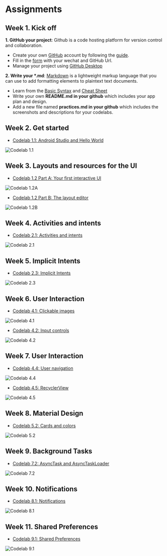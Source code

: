 # Assignments

## Week 1. Kick off
<strong>1. GitHub your project</strong>: Github is a code hosting platform for version control and collaboration.
- Create your own [GitHub](https://github.com/) account by following the [guide](https://guides.github.com/activities/hello-world/).
- Fill in the [form](https://docs.qq.com/sheet/DRmxJek93RFdTSHNX) with your wechat and GitHub Url.
- Manage your project using [GitHub Desktop](https://desktop.github.com/)

<strong>2. Write your *.md</strong>: [Markdown](https://www.markdownguide.org/) is a lightweight markup language that you can use to add formatting elements to plaintext text documents. 
- Learn from the [Basic Syntax](https://www.markdownguide.org/basic-syntax/) and [Cheat Sheet](https://www.markdownguide.org/cheat-sheet/)
- Write your own <strong>README.md in your github</strong> which includes your app plan and design.
- Add a new file named <strong>practices.md in your github</strong> which includes the screenshots and descriptions</strong> for your codelabs.


## Week 2. Get started
- [Codelab 1.1: Android Studio and Hello World](https://codelabs.developers.google.com/codelabs/android-training-hello-world/#0)

![Codelab 1.1](./assets/cl1.1.png)

## Week 3. Layouts and resources for the UI
- [Codelab 1.2 Part A: Your first interactive UI](https://codelabs.developers.google.com/codelabs/android-training-layout-editor-part-a/)

![Codelab 1.2A](./assets/cl1.2A.png)

- [Codelab 1.2 Part B: The layout editor](https://codelabs.developers.google.com/codelabs/android-training-layout-editor-part-b/)

![Codelab 1.2B](./assets/cl1.2B.png)

## Week 4. Activities and intents
- [Codelab 2.1: Activities and intents](https://codelabs.developers.google.com/codelabs/android-training-create-an-activity/index.html)

![Codelab 2.1](./assets/cl2.1.png)

## Week 5. Implicit Intents
- [Codelab 2.3: Implicit Intents](https://codelabs.developers.google.com/codelabs/android-training-activity-with-implicit-intent/)

![Codelab 2.3](./assets/cl2.3.png)


## Week 6. User Interaction
- [Codelab 4.1: Clickable images](https://codelabs.developers.google.com/codelabs/android-training-clickable-images)

![Codelab 4.1](./assets/cl4.1.png)

- [Codelab 4.2: Input controls](https://codelabs.developers.google.com/codelabs/android-training-input-controls)

![Codelab 4.2](./assets/cl4.2.png)

## Week 7. User Interaction
- [Codelab 4.4: User navigation](https://codelabs.developers.google.com/codelabs/android-training-provide-user-navigation)

![Codelab 4.4](./assets/cl4.4.png)

- [Codelab 4.5: RecyclerView](https://codelabs.developers.google.com/codelabs/android-training-create-recycler-view)

![Codelab 4.5](./assets/cl4.5.png)

## Week 8. Material Design
- [Codelab 5.2: Cards and colors](https://codelabs.developers.google.com/codelabs/android-training-cards-and-colors)

![Codelab 5.2](./assets/cl5.2.png)

## Week 9. Background Tasks
- [Codelab 7.2: AsyncTask and AsyncTaskLoader](https://developer.android.com/codelabs/android-training-asynctask-asynctaskloader)

![Codelab 7.2](./assets/cl7.2.png)

## Week 10. Notifications
- [Codelab 8.1: Notifications](https://developer.android.com/codelabs/android-training-notifications)

![Codelab 8.1](./assets/cl8.1.png)

## Week 11. Shared Preferences
- [Codelab 9.1: Shared Preferences](https://developer.android.com/codelabs/android-training-shared-preferences)

![Codelab 9.1](./assets/cl9.1.png)